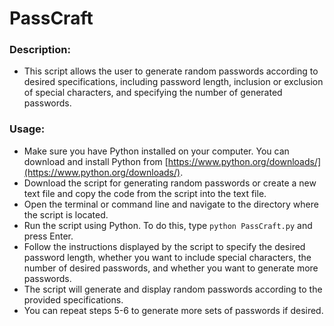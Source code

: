 # PassCraft

### Description:
- This script allows the user to generate random passwords according to desired specifications, including password length, inclusion or exclusion of special characters, and specifying the number of generated passwords.

### Usage:
   - Make sure you have Python installed on your computer. You can download and install Python from [https://www.python.org/downloads/](https://www.python.org/downloads/).
   - Download the script for generating random passwords or create a new text file and copy the code from the script into the text file.
   - Open the terminal or command line and navigate to the directory where the script is located.
   - Run the script using Python. To do this, type `python PassCraft.py` and press Enter.
   - Follow the instructions displayed by the script to specify the desired password length, whether you want to include special characters, the number of desired passwords, and whether you want to generate more passwords.
   - The script will generate and display random passwords according to the provided specifications.
   - You can repeat steps 5-6 to generate more sets of passwords if desired.
